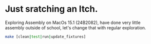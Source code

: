 # Just sratching an Itch.

Exploring Assembly on MacOs 15.1 (24B2082), have done very little assembly outside of school, let's change that with regular exploration.

```sh
make [clean|test|run|update_fixtures]
```
